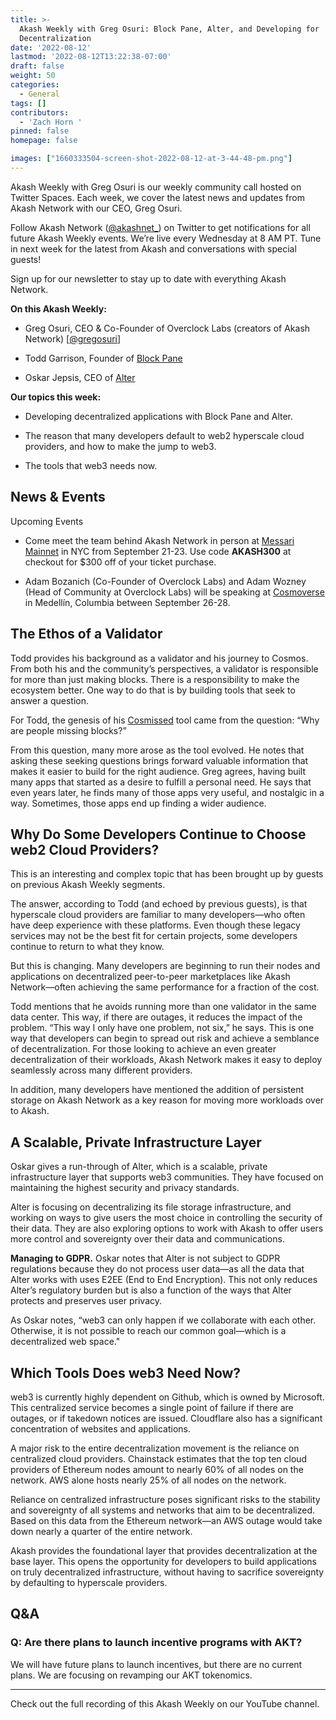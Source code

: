 ```yaml
---
title: >-
  Akash Weekly with Greg Osuri: Block Pane, Alter, and Developing for
  Decentralization
date: '2022-08-12'
lastmod: '2022-08-12T13:22:38-07:00'
draft: false
weight: 50
categories:
  - General
tags: []
contributors:
  - 'Zach Horn '
pinned: false
homepage: false

images: ["1660333504-screen-shot-2022-08-12-at-3-44-48-pm.png"]
---
```

Akash Weekly with Greg Osuri is our weekly community call hosted on Twitter Spaces. Each week, we cover the latest news and updates from Akash Network with our CEO, Greg Osuri.

Follow Akash Network ([@akashnet\_](https://twitter.com/akashnet_)) on Twitter to get notifications for all future Akash Weekly events. We’re live every Wednesday at 8 AM PT. Tune in next week for the latest from Akash and conversations with special guests!

Sign up for our newsletter to stay up to date with everything Akash Network.

**On this Akash Weekly:**

*   Greg Osuri, CEO & Co-Founder of Overclock Labs (creators of Akash Network) \[[@gregosuri](https://twitter.com/gregosuri)\]
    
*   Todd Garrison, Founder of [Block Pane](https://blockpane.com/)
    
*   Oskar Jepsis, CEO of [Alter](https://altermail.live/)
    

**Our topics this week:**

*   Developing decentralized applications with Block Pane and Alter.
    
*   The reason that many developers default to web2 hyperscale cloud providers, and how to make the jump to web3.
    
*   The tools that web3 needs now.
    

News & Events
-------------

Upcoming Events

*   Come meet the team behind Akash Network in person at [Messari Mainnet](https://mainnet.events/) in NYC from September 21-23. Use code **AKASH300** at checkout for $300 off of your ticket purchase.
    
*   Adam Bozanich (Co-Founder of Overclock Labs) and Adam Wozney (Head of Community at Overclock Labs) will be speaking at [Cosmoverse](https://cosmoverse.org/) in Medellín, Columbia between September 26-28.
    

The Ethos of a Validator
------------------------

Todd provides his background as a validator and his journey to Cosmos. From both his and the community’s perspectives, a validator is responsible for more than just making blocks. There is a responsibility to make the ecosystem better. One way to do that is by building tools that seek to answer a question.

For Todd, the genesis of his [Cosmissed](https://blockpane.com/projects.html) tool came from the question: “Why are people missing blocks?” 

From this question, many more arose as the tool evolved. He notes that asking these seeking questions brings forward valuable information that makes it easier to build for the right audience. Greg agrees, having built many apps that started as a desire to fulfill a personal need. He says that even years later, he finds many of those apps very useful, and nostalgic in a way. Sometimes, those apps end up finding a wider audience. 

Why Do Some Developers Continue to Choose web2 Cloud Providers?
---------------------------------------------------------------

This is an interesting and complex topic that has been brought up by guests on previous Akash Weekly segments.

The answer, according to Todd (and echoed by previous guests), is that hyperscale cloud providers are familiar to many developers—who often have deep experience with these platforms. Even though these legacy services may not be the best fit for certain projects, some developers continue to return to what they know.

But this is changing. Many developers are beginning to run their nodes and applications on decentralized peer-to-peer marketplaces like Akash Network—often achieving the same performance for a fraction of the cost.

Todd mentions that he avoids running more than one validator in the same data center. This way, if there are outages, it reduces the impact of the problem. “This way I only have one problem, not six,” he says. This is one way that developers can begin to spread out risk and achieve a semblance of decentralization. For those looking to achieve an even greater decentralization of their workloads, Akash Network makes it easy to deploy seamlessly across many different providers. 

In addition, many developers have mentioned the addition of persistent storage on Akash Network as a key reason for moving more workloads over to Akash.

A Scalable, Private Infrastructure Layer
----------------------------------------

Oskar gives a run-through of Alter, which is a scalable, private infrastructure layer that supports web3 communities. They have focused on maintaining the highest security and privacy standards.

Alter is focusing on decentralizing its file storage infrastructure, and working on ways to give users the most choice in controlling the security of their data. They are also exploring options to work with Akash to offer users more control and sovereignty over their data and communications.

**Managing to GDPR.** Oskar notes that Alter is not subject to GDPR regulations because they do not process user data—as all the data that Alter works with uses E2EE (End to End Encryption). This not only reduces Alter’s regulatory burden but is also a function of the ways that Alter protects and preserves user privacy.

As Oskar notes, “web3 can only happen if we collaborate with each other. Otherwise, it is not possible to reach our common goal—which is a decentralized web space."

Which Tools Does web3 Need Now?
-------------------------------

web3 is currently highly dependent on Github, which is owned by Microsoft. This centralized service becomes a single point of failure if there are outages, or if takedown notices are issued. Cloudflare also has a significant concentration of websites and applications.

A major risk to the entire decentralization movement is the reliance on centralized cloud providers. Chainstack estimates that the top ten cloud providers of Ethereum nodes amount to nearly 60% of all nodes on the network. AWS alone hosts nearly 25% of all nodes on the network.

Reliance on centralized infrastructure poses significant risks to the stability and sovereignty of all systems and networks that aim to be decentralized. Based on this data from the Ethereum network—an AWS outage would take down nearly a quarter of the entire network. 

Akash provides the foundational layer that provides decentralization at the base layer. This opens the opportunity for developers to build applications on truly decentralized infrastructure, without having to sacrifice sovereignty by defaulting to hyperscale providers.

Q&A
---

### Q: Are there plans to launch incentive programs with AKT?

We will have future plans to launch incentives, but there are no current plans. We are focusing on revamping our AKT tokenomics.

* * *

Check out the full recording of this Akash Weekly on our YouTube channel.